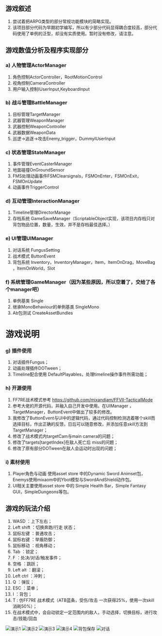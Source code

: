 ## 游戏叙述
1. 尝试着把ARPG类型的部分常规功能模块的简略实现。
1. 该项目部分代码为早期初学编写，所以有少部分代码显得耦合度较高，部分代码使用了单例的泛型，却没有实质使用。暂时没有修改，请注意。

## 游戏数值分析及程序实现部分


### a) 人物管理ActorManager
1. 角色控制ActorController，RootMotionControl
1. 视角控制CameraController
1. 用户输入控制IUserInput,KeyboardInput

### b)	战斗管理BattleManager
1. 目标管理TargetManager
1. 武器管理WeaponManager
1. 武器控制WeaponController
1. 武器数据WeaponData
1. 巡逻->追逐->攻击Enemy_trigger，DummyIUserInput

### c)	状态管理StateManager
1. 事件管理EventCasterManager
1. 地面碰撞OnGroundSensor
1. FMS处理动画事件FSMClearsignals，FSMOnEnter，FSMOnExit，FSMOnUpdate
1. 动画事件TriggerControl

### d)	互动管理InteractionManager
1. Timeline管理DirectorManage
1. 存档系统 GameSaveManager（ScriptableObject实现，该项目内存档只对背包物品位置，数量，生效，并不是存档最佳选择。）

### e)	UI管理UIManager
1. 对话系统 FungusSetting
1. 战术模式 ButtonEvent
1. 背包系统 Inventory，InventoryManager，Item，ItemOnDrag，MoveBag ，ItemOnWorld，Slot
### f)	系统管理GameManager（因为某些原因，所以空着了，交给了各个manager吧）
1. 单例基类 Single
1. 继承MonoBehaviour的单例基类 SingleMono
1. Ab包测试 CreateAssetBundles

# 游戏说明
### g)	插件使用
1. 对话插件Fungus；
1. 动画处理插件DOTween；
1. Timeline配合使用 DefaultPlayables，处理timeline操作事件所需功能；
### h)	开源使用
1. FF7RE战术模式参考 https://github.com/mixandjam/FFVII-TacticalMode
1. 参考大佬的开源代码，并融入自己开发中使用。在UIManager ，TargetManager，ButtonEvent中做出了较多的修改。
1. 我修改了ButtonEvent与UI中的逻辑代码，通过代码控制检测选着哪个skill而选择目标，作出正确的反馈，日后可以随意修改，并添加任意skill方法到TargetManager；
1. 修改了战术模式内targetCam与main camera的问题；
1. 修改了targets[targetIndex]在敌人死亡后 miss的问题；
1. 修改了原有部分DOTween在敌人会运动时出现的问题；

### i)	素材使用
1. Player角色与动画 使用asset store 中的Dynamic Sword Animset包，Enemys使用mixaom中的Ybot模型与SwordAndShield动作包。
1. UI相关主要使用asset store 中的 Simple Health Bar，Simple Fantasy GUI，SimpleDungeons等包。


## 游戏的玩法介绍
1. WASD ：上下左右；
1. Left shift ：切换奔跑/行走 状态；
1. 鼠标左键 ：普通攻击；
1. 鼠标右键 ：举盾防御；
1. 鼠标移动 ：视角移动；
1. Tab ：锁定；
1. F ：处决/对话/触发事件；
1. 空格 ：跳跃；
1. Left alt ：翻滚；
1. Left ctrl ：冲刺；
1. Q ：弹反；
1. ESC ：菜单；
1. I ：背包；
1. T : 仿FF7RE 战术模式（ATB蓝条，受伤/攻击 一次获得25%，使用一次skill消耗50%）；
1. 在战术模式中，会自动锁定一定范围内的敌人，手动选择，切换目标，进行攻击/技能/回血


![演示1](https://gitee.com/YomiIsayama/Images/blob/master/act.gif "演示1")
![演示2](https://gitee.com/YomiIsayama/Images/blob/master/act2.gif "演示2")
![演示3](https://gitee.com/YomiIsayama/Images/blob/master/act3.gif "演示3")
![演示4](https://gitee.com/YomiIsayama/Images/raw/master/act4.gif "演示4")
![背包保存](https://gitee.com/YomiIsayama/Images/raw/master/bagandsave.gif "背包保存")
![对话](https://gitee.com/YomiIsayama/Images/raw/master/dialogue.gif "对话")

